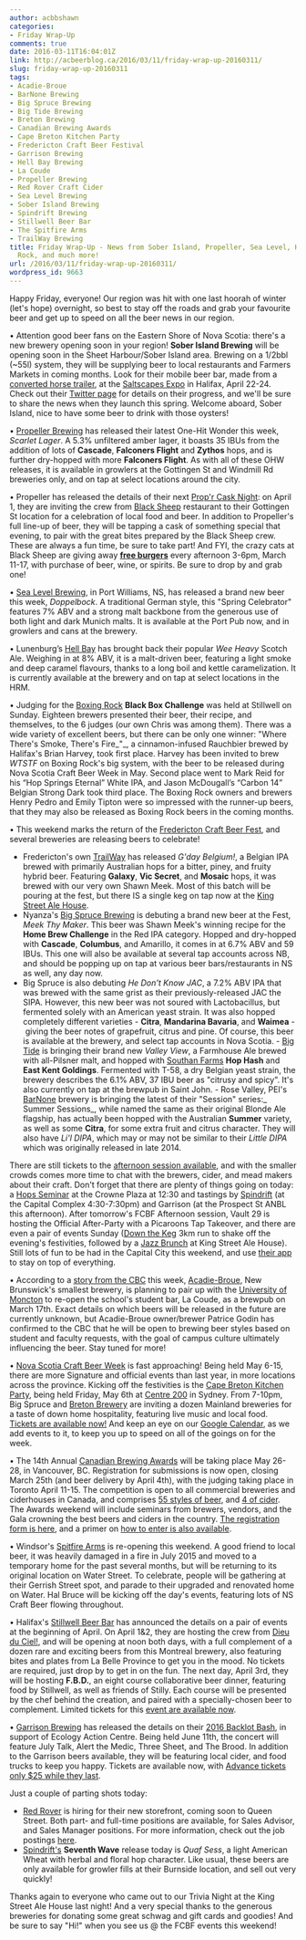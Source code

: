```yaml
---
author: acbbshawn
categories:
- Friday Wrap-Up
comments: true
date: 2016-03-11T16:04:01Z
link: http://acbeerblog.ca/2016/03/11/friday-wrap-up-20160311/
slug: friday-wrap-up-20160311
tags:
- Acadie-Broue
- BarNone Brewing
- Big Spruce Brewing
- Big Tide Brewing
- Breton Brewing
- Canadian Brewing Awards
- Cape Breton Kitchen Party
- Fredericton Craft Beer Festival
- Garrison Brewing
- Hell Bay Brewing
- La Coude
- Propeller Brewing
- Red Rover Craft Cider
- Sea Level Brewing
- Sober Island Brewing
- Spindrift Brewing
- Stillwell Beer Bar
- The Spitfire Arms
- TrailWay Brewing
title: Friday Wrap-Up - News from Sober Island, Propeller, Sea Level, Hell Bay, Boxing
  Rock, and much more!
url: /2016/03/11/friday-wrap-up-20160311/
wordpress_id: 9663
---
```


Happy Friday, everyone! Our region was hit with one last hoorah of winter (let's hope) overnight, so best to stay off the roads and grab your favourite beer and get up to speed on all the beer news in our region.

• Attention good beer fans on the Eastern Shore of Nova Scotia: there's a new brewery opening soon in your region! **Sober Island Brewing** will be opening soon in the Sheet Harbour/Sober Island area. Brewing on a 1/2bbl (~55l) system, they will be supplying beer to local restaurants and Farmers Markets in coming months. Look for their mobile beer bar, made from a [converted horse trailer](https://twitter.com/SoberIslandBrew/status/708261195241881600), at the [Saltscapes Expo](http://www.saltscapes.com/expo/) in Halifax, April 22-24. Check out their [Twitter page](http://www.twitter.com/SoberIslandBrew) for details on their progress, and we'll be sure to share the news when they launch this spring. Welcome aboard, Sober Island, nice to have some beer to drink with those oysters!

• [Propeller Brewing](http://www.drinkpropeller.ca/) has released their latest One-Hit Wonder this week, _Scarlet Lager_. A 5.3% unfiltered amber lager, it boasts 35 IBUs from the addition of lots of **Cascade**, **Falconers Flight** and **Zythos** hops, and is further dry-hopped with more **Falconers Flight**. As with all of these OHW releases, it is available in growlers at the Gottingen St and Windmill Rd breweries only, and on tap at select locations around the city.

• Propeller has released the details of their next [Prop'r Cask Night](https://www.eventbrite.ca/e/propr-cask-night-ft-black-sheep-restaurant-tickets-22464135835): on April 1, they are inviting the crew from [Black Sheep](http://blacksheephalifax.com/) restaurant to their Gottingen St location for a celebration of local food and beer. In addition to Propeller's full line-up of beer, they will be tapping a cask of something special that evening, to pair with the great bites prepared by the Black Sheep crew. These are always a fun time, be sure to take part! And FYI, the crazy cats at Black Sheep are giving away **[free burgers](https://twitter.com/blacksheephfx/status/707192468115161088)** every afternoon 3-6pm, March 11-17, with purchase of beer, wine, or spirits. Be sure to drop by and grab one!

• [Sea Level Brewing](http://www.sealevelbrewing.com/), in Port Williams, NS, has released a brand new beer this week, _Doppelbock_. A traditional German style, this "Spring Celebrator" features 7% ABV and a strong malt backbone from the generous use of both light and dark Munich malts. It is available at the Port Pub now, and in growlers and cans at the brewery.

• Lunenburg’s [Hell Bay](http://www.hellbaybrewing.com/) has brought back their popular _Wee Heavy_ Scotch Ale. Weighing in at 8% ABV, it is a malt-driven beer, featuring a light smoke and deep caramel flavours, thanks to a long boil and kettle caramelization. It is currently available at the brewery and on tap at select locations in the HRM.

• Judging for the [Boxing Rock](http://www.boxingrock.ca/) **Black Box Challenge** was held at Stillwell on Sunday. Eighteen brewers presented their beer, their recipe, and themselves, to the 6 judges (our own Chris was among them). There was a wide variety of excellent beers, but there can be only one winner: "Where There's Smoke, There's Fire_"_, a cinnamon-infused Rauchbier brewed by Halifax's Brian Harvey, took first place. Harvey has been invited to brew _WTSTF_ on Boxing Rock's big system, with the beer to be released during Nova Scotia Craft Beer Week in May. Second place went to Mark Reid for his “Hop Springs Eternal” White IPA, and Jason McDougall’s “Carbon 14” Belgian Strong Dark took third place. The Boxing Rock owners and brewers Henry Pedro and Emily Tipton were so impressed with the runner-up beers, that they may also be released as Boxing Rock beers in the coming months.

• This weekend marks the return of the [Fredericton Craft Beer Fest](http://www.frederictoncraftbeerfestival.com/), and several breweries are releasing beers to celebrate!
- Fredericton's own [TrailWay](https://www.facebook.com/trailwaybrewing) has released _G'day Belgium!_, a Belgian IPA brewed with primarily Australian hops for a bitter, piney, and fruity hybrid beer. Featuring **Galaxy**, **Vic Secret**, and **Mosaic** hops, it was brewed with our very own Shawn Meek. Most of this batch will be pouring at the fest, but there IS a single keg on tap now at the [King Street Ale House](http://thekingstreetalehouse.ca/).
- Nyanza's [Big Spruce Brewing](http://www.bigspruce.ca/) is debuting a brand new beer at the Fest, _Meek Thy Maker_. This beer was Shawn Meek's winning recipe for the **Home Brew Challenge** in the Red IPA category. Hopped and dry-hopped with **Cascade**, **Columbus**, and Amarillo, it comes in at 6.7% ABV and 59 IBUs. This one will also be available at several tap accounts across NB, and should be popping up on tap at various beer bars/restaurants in NS as well, any day now.
- Big Spruce is also debuting _He Don't Know JAC_, a 7.2% ABV IPA that was brewed with the same grist as their previously-released JAC the SIPA. However, this new beer was not soured with Lactobacillus, but fermented solely with an American yeast strain. It was also hopped completely different varieties - **Citra**, **Mandarina Bavaria**, and **Waimea** - giving the beer notes of grapefruit, citrus and pine. Of course, this beer is available at the brewery, and select tap accounts in Nova Scotia.
- [Big Tide](https://www.facebook.com/pages/Big-Tide-Brewing-Co/301456876447) is bringing their brand new _Valley View_, a Farmhouse Ale brewed with all-Pilsner malt, and hopped with [Southan Farms](http://www.southanfarms.net/) **Hop Hash** and **East Kent Goldings**. Fermented with T-58, a dry Belgian yeast strain, the brewery describes the 6.1% ABV, 37 IBU beer as "citrusy and spicy". It's also currently on tap at the brewpub in Saint John.
- Rose Valley, PEI's [BarNone](https://www.facebook.com/BarNone.Brewing) brewery is bringing the latest of their "Session" series:_ Summer Sessions_, while named the same as their original Blonde Ale flagship, has actually been hopped with the Australian **Summer** variety, as well as some **Citra**, for some extra fruit and citrus character. They will also have _Li'l DIPA_, which may or may not be similar to their _Little DIPA_ which was originally released in late 2014.

There are still tickets to the [afternoon session available](http://www.eventbrite.ca/e/fredericton-craft-beer-festival-2016-tickets-16266068248?aff=web), and with the smaller crowds comes more time to chat with the brewers, cider, and mead makers about their craft. Don't forget that there are plenty of things going on today: a [Hops Seminar](https://www.facebook.com/events/577635772384225/) at the Crowne Plaza at 12:30 and tastings by [Spindrift](https://www.facebook.com/events/1978754865682262/) (at the Capital Complex 4:30-7:30pm) and Garrison (at the Prospect St ANBL this afternoon). After tomorrow's FCBF Afternoon session, Vault 29 is hosting the Official After-Party with a Picaroons Tap Takeover, and there are even a pair of events Sunday ([Down the Keg](https://www.facebook.com/events/691669630932575/) 3km run to shake off the evening's festivities, followed by a [Jazz Brunch](https://www.facebook.com/events/941585992580958/) at King Street Ale House). Still lots of fun to be had in the Capital City this weekend, and use [their app](https://attendify.com/app/nzqwnp/) to stay on top of everything.

• According to a [story from the CBC](http://www.cbc.ca/beta/news/canada/new-brunswick/university-of-moncton-brewpub-1.3482953) this week, [Acadie-Broue](https://www.facebook.com/pages/Acadie-Broue/176759632361301), New Brunswick's smallest brewery, is planning to pair up with the [University of Moncton](https://www.umoncton.ca/) to re-open the school's student bar, La Coude, as a brewpub on March 17th. Exact details on which beers will be released in the future are currently unknown, but Acadie-Broue owner/brewer Patrice Godin has confirmed to the CBC that he will be open to brewing beer styles based on student and faculty requests, with the goal of campus culture ultimately influencing the beer. Stay tuned for more!

• [Nova Scotia Craft Beer Week](http://nscraftbeer.ca/nscbw/) is fast approaching! Being held May 6-15, there are more Signature and official events than last year, in more locations across the province. Kicking off the festivities is the [Cape Breton Kitchen Party](https://www.facebook.com/events/1720457271533407/), being held Friday, May 6th at [Centre 200](http://www.centre200.ca/) in Sydney. From 7-10pm, Big Spruce and [Breton Brewery](http://bretonbrewing.ca/) are inviting a dozen Mainland breweries for a taste of down home hospitality, featuring live music and local food. [Tickets are available now!](https://www.universe.com/events/cape-breton-kitchen-party-centre-200-tickets-sydney-C9YQVP) And keep an eye on our [Google Calendar](https://calendar.google.com/calendar/embed?src=931adp19bb214nnhju949v3u30%40group.calendar.google.com&ctz=America/Halifax&dates=20160501%2F20160514), as we add events to it, to keep you up to speed on all of the goings on for the week.

• The 14th Annual [Canadian Brewing Awards](http://www.canadianbrewingawards.com/) will be taking place May 26-28, in Vancouver, BC. Registration for submissions is now open, closing March 25th (and beer delivery by April 4th), with the judging taking place in Toronto April 11-15. The competition is open to all commercial breweries and ciderhouses in Canada, and comprises [55 styles of beer](http://www.canadianbrewingawards.com/style-guidelines-beer/), and [4 of cider](http://www.canadianbrewingawards.com/style-guidelines-cider/). The Awards weekend will include seminars from brewers, vendors, and the Gala crowning the best beers and ciders in the country. [The registration form is here](https://entries.canadianbrewingawards.com/), and a primer on [how to enter is also available](http://www.canadianbrewingawards.com/how-to-enter/).

• Windsor's [Spitfire Arms](http://www.spitfirearms.com/) is re-opening this weekend. A good friend to local beer, it was heavily damaged in a fire in July 2015 and moved to a temporary home for the past several months, but will be returning to its original location on Water Street. To celebrate, people will be gathering at their Gerrish Street spot, and parade to their upgraded and renovated home on Water. Hal Bruce will be kicking off the day's events, featuring lots of NS Craft Beer flowing throughout.

• Halifax's [Stillwell Beer Bar](http://www.barstillwell.com/) has announced the details on a pair of events at the beginning of April. On April 1&2, they are hosting the crew from [Dieu du Ciel!](http://dieuduciel.com/), and will be opening at noon both days, with a full complement of a dozen rare and exciting beers from this Montreal brewery, also featuring bites and plates from La Belle Province to get you in the mood. No tickets are required, just drop by to get in on the fun. The next day, April 3rd, they will be hosting **F.B.D.**, an eight course collaborative beer dinner, featuring food by Stillwell, as well as friends of Stilly. Each course will be presented by the chef behind the creation, and paired with a specially-chosen beer to complement. Limited tickets for this [event are available now](http://www.eventbrite.ca/e/fbd-tickets-22615170584).

• [Garrison Brewing](http://www.garrisonbrewing.com/) has released the details on their [2016 Backlot Bash](http://www.tickethalifax.com/events/32193228/2016-backlot-bash-), in support of Ecology Action Centre. Being held June 11th, the concert will feature July Talk, Alert the Medic, Three Sheet, and The Brood. In addition to the Garrison beers available, they will be featuring local cider, and food trucks to keep you happy. Tickets are available now, with [Advance tickets only $25 while they last](http://www.tickethalifax.com/events/32193228/2016-backlot-bash-).

Just a couple of parting shots today:
- [Red Rover](http://www.redroverbrew.com/p/home.html) is hiring for their new storefront, coming soon to Queen Street. Both part- and full-time positions are available, for Sales Advisor, and Sales Manager positions. For more information, check out the job postings [here](http://www.redroverbrew.com/p/home.html).
- [Spindrift's](http://spindriftbrewing.com/) **Seventh Wave** release today is _Quaf Sess_, a light American Wheat with herbal and floral hop character. Like usual, these beers are only available for growler fills at their Burnside location, and sell out very quickly!

Thanks again to everyone who came out to our Trivia Night at the King Street Ale House last night! And a very special thanks to the generous breweries for donating some great schwag and gift cards and goodies! And be sure to say "Hi!" when you see us @ the FCBF events this weekend!
